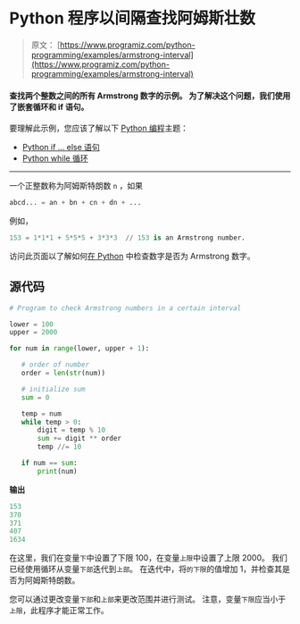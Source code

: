# Python 程序以间隔查找阿姆斯壮数

> 原文： [https://www.programiz.com/python-programming/examples/armstrong-interval](https://www.programiz.com/python-programming/examples/armstrong-interval)

#### 查找两个整数之间的所有 Armstrong 数字的示例。 为了解决这个问题，我们使用了嵌套循环和 if 语句。

要理解此示例，您应该了解以下 [Python 编程](/python-programming "Python tutorial")主题：

*   [Python if ... else 语句](/python-programming/if-elif-else)
*   [Python while 循环](/python-programming/while-loop)

* * *

一个正整数称为阿姆斯特朗数 `n` ，如果

```py
abcd... = an + bn + cn + dn + ...
```

例如，

```py
153 = 1*1*1 + 5*5*5 + 3*3*3  // 153 is an Armstrong number.

```

访问此页面以了解如何[在 Python](/python-programming/examples/armstrong-number "Python Armstrong Number") 中检查数字是否为 Armstrong 数字。

## 源代码

```py
# Program to check Armstrong numbers in a certain interval

lower = 100
upper = 2000

for num in range(lower, upper + 1):

   # order of number
   order = len(str(num))

   # initialize sum
   sum = 0

   temp = num
   while temp > 0:
       digit = temp % 10
       sum += digit ** order
       temp //= 10

   if num == sum:
       print(num) 
```

**输出**

```py
153
370
371
407
1634 
```

在这里，我们在变量`下`中设置了下限 100，在变量`上限`中设置了上限 2000。 我们已经使用循环从变量`下部`迭代到`上部`。 在迭代中，将`的下限`的值增加 1，并检查其是否为阿姆斯特朗数。

您可以通过更改变量`下部`和`上部`来更改范围并进行测试。 注意，变量`下限`应当小于`上限`，此程序才能正常工作。